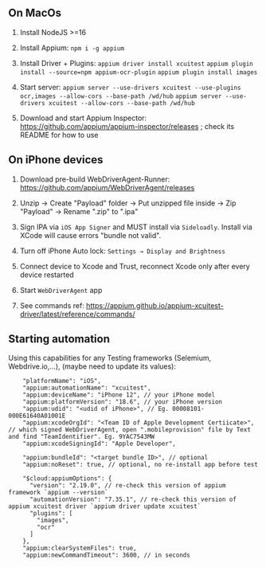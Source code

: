 ## On MacOs

1. Install NodeJS >=16

2. Install Appium: `npm i -g appium`

3. Install Driver + Plugins:
`appium driver install xcuitest`
`appium plugin install --source=npm appium-ocr-plugin`
`appium plugin install images`

4. Start server: `appium server --use-drivers xcuitest --use-plugins ocr,images --allow-cors --base-path /wd/hub`
`appium server --use-drivers xcuitest --allow-cors --base-path /wd/hub`

5. Download and start Appium Inspector: https://github.com/appium/appium-inspector/releases ; check its README for how to use

## On iPhone devices

1. Download pre-build WebDriverAgent-Runner: https://github.com/appium/WebDriverAgent/releases

2. Unzip → Create "Payload" folder → Put unzipped file inside → Zip "Payload" → Rename ".zip" to ".ipa"

3. Sign IPA via `iOS App Signer` and MUST install via `Sideloadly`. Install via XCode will cause errors "bundle not valid".

4. Turn off iPhone Auto lock: `Settings → Display and Brightness`

5. Connect device to Xcode and Trust, reconnect Xcode only after every device restarted

6. Start `WebDriverAgent` app

7. See commands ref: https://appium.github.io/appium-xcuitest-driver/latest/reference/commands/

## Starting automation

Using this capabilities for any Testing frameworks (Selemium, Webdrive.io,...), (maybe need to update its values):

```
    "platformName": "iOS",
    "appium:automationName": "xcuitest",
    "appium:deviceName": "iPhone 12", // your iPhone model
    "appium:platformVersion": "18.6", // your iPhone version
    "appium:udid": "<udid of iPhone>", // Eg. 00008101-000E61640A01001E
    "appium:xcodeOrgId": "<Team ID of Apple Development Certiicate>", // which signed WebDriverAgent, open ".mobileprovision" file by Text and find "TeamIdentifier". Eg. 9YAC7543MW
    "appium:xcodeSigningId": "Apple Developer",

    "appium:bundleId": "<target bundle ID>", // optional
    "appium:noReset": true, // optional, no re-install app before test

    "$cloud:appiumOptions": {
      "version": "2.19.0", // re-check this version of appium framework `appium --version`
      "automationVersion": "7.35.1", // re-check this version of appium xcuitest driver `appium driver update xcuitest`
      "plugins": [
        "images",
        "ocr"
      ]
    },
    "appium:clearSystemFiles": true,
    "appium:newCommandTimeout": 3600, // in seconds
```